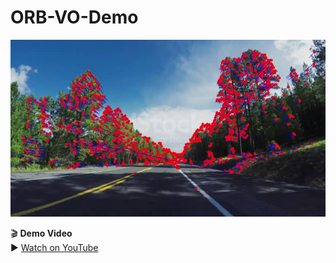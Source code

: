 # ORB-VO-Demo

![Demo Screenshot](./screenshot.png)

🎬 **Demo Video**  
▶️ [Watch on YouTube](https://youtu.be/LPUv11dxp4c)

